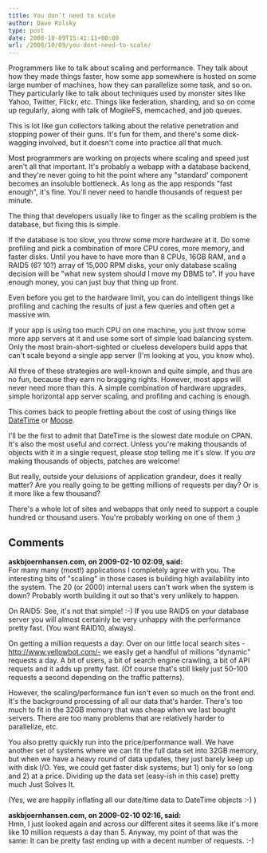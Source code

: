 ```yaml
---
title: You don’t need to scale
author: Dave Rolsky
type: post
date: 2008-10-09T15:41:11+00:00
url: /2008/10/09/you-dont-need-to-scale/
---
```


Programmers like to talk about scaling and performance. They talk about how they made things faster,
how some app somewhere is hosted on some large number of machines, how they can parallelize some
task, and so on. They particularly like to talk about techniques used by monster sites like Yahoo,
Twitter, Flickr, etc. Things like federation, sharding, and so on come up regularly, along with talk
of MogileFS, memcached, and job queues.

This is lot like gun collectors talking about the relative penetration and stopping power of their
guns. It's fun for them, and there's some dick-wagging involved, but it doesn't come into practice
all that much.

Most programmers are working on projects where scaling and speed just aren't all that important.
It's probably a webapp with a database backend, and they're never going to hit the point where any
"standard' component becomes an insoluble bottleneck. As long as the app responds "fast enough",
it's fine. You'll never need to handle thousands of request per minute.

The thing that developers usually like to finger as the scaling problem is the database, but fixing
this is simple.

If the database is too slow, you throw some more hardware at it. Do some profiling and pick a
combination of more CPU cores, more memory, and faster disks. Until you have to have more than 8
CPUs, 16GB RAM, and a RAID5 (6? 10?) array of 15,000 RPM disks, your only database scaling decision
will be "what new system should I move my DBMS to". If you have enough money, you can just buy that
thing up front.

Even before you get to the hardware limit, you can do intelligent things like profiling and caching
the results of just a few queries and often get a massive win.

If your app is using too much CPU on one machine, you just throw some more app servers at it and use
some sort of simple load balancing system. Only the most brain-short-sighted or clueless developers
build apps that can't scale beyond a single app server (I'm looking at you, you know who).

All three of these strategies are well-known and quite simple, and thus are no fun, because they
earn no bragging rights. However, most apps will never need more than this. A simple combination of
hardware upgrades, simple horizontal app server scaling, and profiling and caching is enough.

This comes back to people fretting about the cost of using things like [DateTime][1] or [Moose][2].

I'll be the first to admit that DateTime is the slowest date module on CPAN. It's also the most
useful and correct. Unless you're making thousands of objects with it in a single request, please
stop telling me it's slow. If you _are_ making thousands of objects, patches are welcome!

But really, outside your delusions of application grandeur, does it really matter? Are you really
going to be getting millions of requests per day? Or is it more like a few thousand?

There's a whole lot of sites and webapps that only need to support a couple hundred or thousand
users. You're probably working on one of them ;)

[1]: http://search.cpan.org/dist/DateTime
[2]: http://search.cpan.org/dist/Moose

## Comments

**askbjoernhansen.com, on 2009-02-10 02:09, said:**  
For many many (most!) applications I completely agree with you. The interesting bits of "scaling" in
those cases is building high availability into the system. The 20 (or 2000) internal users can't
work when the system is down? Probably worth building it out so that's very unlikely to happen.

On RAID5: See, it's not that simple! :-) If you use RAID5 on your database server you will almost
certainly be very unhappy with the performance pretty fast. (You want RAID10, always).

On getting a million requests a day: Over on our little local search sites -
<http://www.yellowbot.com/-> we easily get a handful of millions "dynamic" requests a day. A bit of
users, a bit of search engine crawling, a bit of API requets and it adds up pretty fast. (Of course
that's still likely just 50-100 requests a second depending on the traffic patterns).

However, the scaling/performance fun isn't even so much on the front end. It's the background
processing of all our data that's harder. There's too much to fit in the 32GB memory that was cheap
when we last bought servers. There are too many problems that are relatively harder to parallelize,
etc.

You also pretty quickly run into the price/performance wall. We have another set of systems where we
can fit the full data set into 32GB memory, but when we have a heavy round of data updates, they
just barely keep up with disk I/O. Yes, we could get faster disk systems; but 1) only for so long
and 2) at a price. Dividing up the data set (easy-ish in this case) pretty much Just Solves It.

(Yes, we are happily inflating all our date/time data to DateTime objects :-) )

**askbjoernhansen.com, on 2009-02-10 02:16, said:**  
Hmn, I just looked again and across our different sites it seems like it's more like 10 million
requests a day than 5. Anyway, my point of that was the same: It can be pretty fast ending up with a
decent number of requests. :-)
